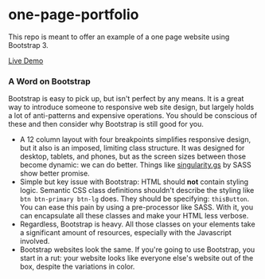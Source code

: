one-page-portfolio
==================

This repo is meant to offer an example of a one page website using Bootstrap 3.

[Live Demo](http://csclub.uwaterloo.ca/~aamistak/ "Live Demo")


### A Word on Bootstrap

Bootstrap is easy to pick up, but isn't perfect by any means.  It is a great way to introduce someone to responsive web site design, but largely holds a lot of anti-patterns and expensive operations.  You should be conscious of these and then consider why Bootstrap is still good for you.

 - A 12 column layout with four breakpoints simplifies responsive design, but it also is an imposed, limiting class structure.  It was designed for desktop, tablets, and phones, but as the screen sizes between those become dynamic: we can do better.  Things like [singularity.gs](singularity.gs "singularity.gs") by SASS show better promise.
 - Simple but key issue with Bootstrap: HTML should **not** contain styling logic.  Semantic CSS class definitions shouldn't describe the styling like `btn btn-primary btn-lg` does.  They should be specifying: `thisButton`.  You can ease this pain by using a pre-processor like SASS. With it, you can encapsulate all these classes and make your HTML less verbose.
 - Regardless, Bootstrap is heavy.  All those classes on your elements take a significant amount of resources, especially with the Javascript involved.
 - Bootstrap websites look the same.  If you're going to use Bootstrap, you start in a rut: your website looks like everyone else's website out of the box, despite the variations in color. 